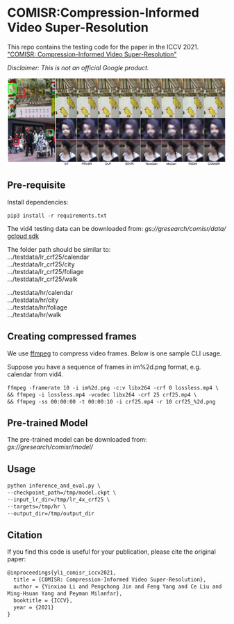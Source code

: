 # COMISR:Compression-Informed Video Super-Resolution

This repo contains the testing code for the paper in the ICCV 2021.
["COMISR: Compression-Informed Video Super-Resolution"](https://arxiv.org/abs/2105.01237)

*Disclaimer: This is not an official Google product.*

![COMISR sample](resources/comisr.png)

## Pre-requisite

Install dependencies:
```
pip3 install -r requirements.txt
```

The vid4 testing data can be downloaded from: *gs://gresearch/comisr/data/*
[gcloud sdk](https://cloud.google.com/sdk/docs/install)

The folder path should be similar to:\
.../testdata/lr_crf25/calendar\
.../testdata/lr_crf25/city\
.../testdata/lr_crf25/foliage\
.../testdata/lr_crf25/walk

.../testdata/hr/calendar\
.../testdata/hr/city\
.../testdata/hr/foliage\
.../testdata/hr/walk

## Creating compressed frames
We use [ffmpeg](https://www.ffmpeg.org/) to compress video frames. Below is one sample CLI usage.

Suppose you have a sequence of frames in im%2d.png format, e.g. calendar from vid4.

```shell
ffmpeg -framerate 10 -i im%2d.png -c:v libx264 -crf 0 lossless.mp4 \
&& ffmpeg -i lossless.mp4 -vcodec libx264 -crf 25 crf25.mp4 \
&& ffmpeg -ss 00:00:00 -t 00:00:10 -i crf25.mp4 -r 10 crf25_%2d.png
```

## Pre-trained Model
The pre-trained model can be downloaded from: *gs://gresearch/comisr/model/*


## Usage
```shell
python inference_and_eval.py \
--checkpoint_path=/tmp/model.ckpt \
--input_lr_dir=/tmp/lr_4x_crf25 \
--targets=/tmp/hr \
--output_dir=/tmp/output_dir
```

## Citation
If you find this code is useful for your publication, please cite the original paper:
```
@inproceedings{yli_comisr_iccv2021,
  title = {COMISR: Compression-Informed Video Super-Resolution},
  author = {Yinxiao Li and Pengchong Jin and Feng Yang and Ce Liu and Ming-Hsuan Yang and Peyman Milanfar},
  booktitle = {ICCV},
  year = {2021}
}
```


